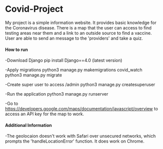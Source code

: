 # Covid-Project

My project is a simple information website. It provides basic knowledge for the Coronavirus disease. There is a map that the user can access to find testing areas near them and a link to an outside source to find a vaccine. User are able to send an message to the 'providers' and take a quiz.

#### How to run

-Download Django
    pip install Django==4.0 (latest version)

-Apply migrations
    python3 manage.py makemigrations covid_watch
    python3 manage.py migrate

-Create super user to access /admin
    python3 manage.py createsuperuser

-Run the application
    python3 manage.py runserver

-Go to https://developers.google.com/maps/documentation/javascript/overview to access an API key for the map to work.

#### Additional Information

-The geolocaion doesn't work with Safari over unsecured networks, which prompts the 'handleLocationError' function. It does work on Chrome.
